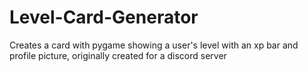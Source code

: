# Level-Card-Generator
Creates a card with pygame showing a user's level with an xp bar and profile picture, originally created for a discord server
